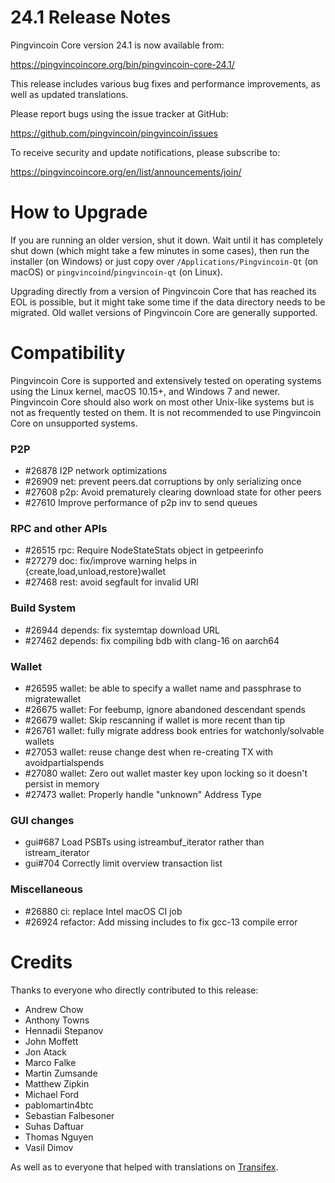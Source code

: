 24.1 Release Notes
==================

Pingvincoin Core version 24.1 is now available from:

  <https://pingvincoincore.org/bin/pingvincoin-core-24.1/>

This release includes various bug fixes and performance
improvements, as well as updated translations.

Please report bugs using the issue tracker at GitHub:

  <https://github.com/pingvincoin/pingvincoin/issues>

To receive security and update notifications, please subscribe to:

  <https://pingvincoincore.org/en/list/announcements/join/>

How to Upgrade
==============

If you are running an older version, shut it down. Wait until it has completely
shut down (which might take a few minutes in some cases), then run the
installer (on Windows) or just copy over `/Applications/Pingvincoin-Qt` (on macOS)
or `pingvincoind`/`pingvincoin-qt` (on Linux).

Upgrading directly from a version of Pingvincoin Core that has reached its EOL is
possible, but it might take some time if the data directory needs to be migrated. Old
wallet versions of Pingvincoin Core are generally supported.

Compatibility
==============

Pingvincoin Core is supported and extensively tested on operating systems
using the Linux kernel, macOS 10.15+, and Windows 7 and newer.  Pingvincoin
Core should also work on most other Unix-like systems but is not as
frequently tested on them.  It is not recommended to use Pingvincoin Core on
unsupported systems.

### P2P

- #26878 I2P network optimizations
- #26909 net: prevent peers.dat corruptions by only serializing once
- #27608 p2p: Avoid prematurely clearing download state for other peers
- #27610 Improve performance of p2p inv to send queues

### RPC and other APIs

- #26515 rpc: Require NodeStateStats object in getpeerinfo
- #27279 doc: fix/improve warning helps in {create,load,unload,restore}wallet
- #27468 rest: avoid segfault for invalid URI

### Build System

- #26944 depends: fix systemtap download URL
- #27462 depends: fix compiling bdb with clang-16 on aarch64

### Wallet

- #26595 wallet: be able to specify a wallet name and passphrase to migratewallet
- #26675 wallet: For feebump, ignore abandoned descendant spends
- #26679 wallet: Skip rescanning if wallet is more recent than tip
- #26761 wallet: fully migrate address book entries for watchonly/solvable wallets
- #27053 wallet: reuse change dest when re-creating TX with avoidpartialspends
- #27080 wallet: Zero out wallet master key upon locking so it doesn't persist in memory
- #27473 wallet: Properly handle "unknown" Address Type

### GUI changes

- gui#687 Load PSBTs using istreambuf_iterator rather than istream_iterator
- gui#704 Correctly limit overview transaction list

### Miscellaneous

- #26880 ci: replace Intel macOS CI job
- #26924 refactor: Add missing includes to fix gcc-13 compile error

Credits
=======

Thanks to everyone who directly contributed to this release:

- Andrew Chow
- Anthony Towns
- Hennadii Stepanov
- John Moffett
- Jon Atack
- Marco Falke
- Martin Zumsande
- Matthew Zipkin
- Michael Ford
- pablomartin4btc
- Sebastian Falbesoner
- Suhas Daftuar
- Thomas Nguyen
- Vasil Dimov

As well as to everyone that helped with translations on
[Transifex](https://www.transifex.com/pingvincoin/pingvincoin/).